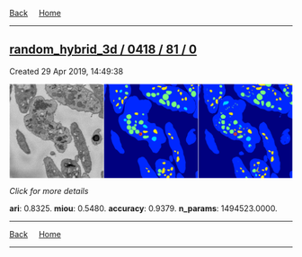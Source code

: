 
[Back](..)&nbsp;&nbsp;&nbsp;&nbsp;&nbsp;[Home](https://leapmanlab.github.io/snapshots)

---

<div class="summary"><a href="0"><h2>random_hybrid_3d / 0418 / 81 / 0</h2></a><p>Created 29 Apr 2019, 14:49:38
</p><a href="0"><img src="0/media/summary.png" align="center"></a><p>
<i>Click for more details</i>
</p></div>

**ari**: 0.8325. **miou**: 0.5480. **accuracy**: 0.9379. **n_params**: 1494523.0000. 

---

[Back](..)&nbsp;&nbsp;&nbsp;&nbsp;&nbsp;[Home](https://leapmanlab.github.io/snapshots)

---